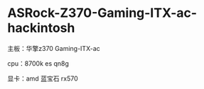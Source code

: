 # ASRock-Z370-Gaming-ITX-ac-hackintosh
主板：华擎z370 Gaming-ITX-ac

cpu：8700k es qn8g

显卡：amd 蓝宝石 rx570

